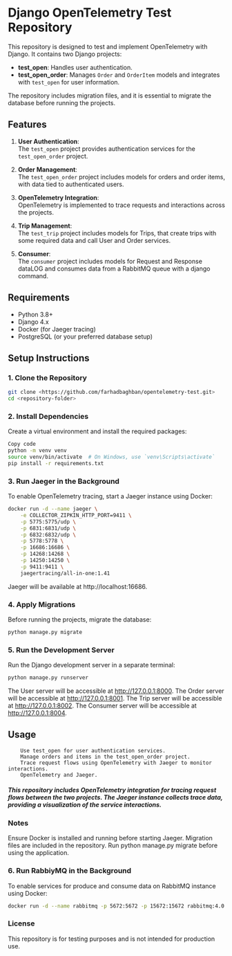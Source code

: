 # Django OpenTelemetry Test Repository

This repository is designed to test and implement OpenTelemetry with Django. It contains two Django projects:  

- **test_open**: Handles user authentication.  
- **test_open_order**: Manages `Order` and `OrderItem` models and integrates with `test_open` for user information.  

The repository includes migration files, and it is essential to migrate the database before running the projects.

## Features

1. **User Authentication**:  
   The `test_open` project provides authentication services for the `test_open_order` project.  

2. **Order Management**:  
   The `test_open_order` project includes models for orders and order items, with data tied to authenticated users.

3. **OpenTelemetry Integration**:  
   OpenTelemetry is implemented to trace requests and interactions across the projects.

4. **Trip Management**:  
   The `test_trip` project includes models for Trips, that create trips with some required data and call User and Order services.

3. **Consumer**:  
   The `consumer` project includes models for Request and Response dataLOG and consumes data from a RabbitMQ queue with a django command.

## Requirements

- Python 3.8+  
- Django 4.x  
- Docker (for Jaeger tracing)  
- PostgreSQL (or your preferred database setup)  

## Setup Instructions

### 1. Clone the Repository

```bash
git clone <https://github.com/farhadbaghban/opentelemetry-test.git>
cd <repository-folder>
```
### 2. Install Dependencies
Create a virtual environment and install the required packages:

```bash
Copy code
python -m venv venv
source venv/bin/activate  # On Windows, use `venv\Scripts\activate`
pip install -r requirements.txt
```
### 3. Run Jaeger in the Background
To enable OpenTelemetry tracing, start a Jaeger instance using Docker:

```bash
docker run -d --name jaeger \
    -e COLLECTOR_ZIPKIN_HTTP_PORT=9411 \
    -p 5775:5775/udp \
    -p 6831:6831/udp \
    -p 6832:6832/udp \
    -p 5778:5778 \
    -p 16686:16686 \
    -p 14268:14268 \
    -p 14250:14250 \
    -p 9411:9411 \
    jaegertracing/all-in-one:1.41
```
Jaeger will be available at http://localhost:16686.

### 4. Apply Migrations
Before running the projects, migrate the database:

```bash
python manage.py migrate
```

### 5. Run the Development Server
Run the Django development server in a separate terminal:

```bash
python manage.py runserver
```
The User server will be accessible at http://127.0.0.1:8000.
The Order server will be accessible at http://127.0.0.1:8001.
The Trip server will be accessible at http://127.0.0.1:8002.
The Consumer server will be accessible at http://127.0.0.1:8004.

## Usage
        Use test_open for user authentication services.
        Manage orders and items in the test_open_order project.
        Trace request flows using OpenTelemetry with Jaeger to monitor interactions.
        OpenTelemetry and Jaeger.

##### This repository includes OpenTelemetry integration for tracing request flows between the two projects. The Jaeger instance collects trace data, providing a visualization of the service interactions.

### Notes
Ensure Docker is installed and running before starting Jaeger.
Migration files are included in the repository. Run python manage.py migrate before using the application.


### 6. Run RabbiyMQ in the Background
To enable services for produce and consume data on RabbitMQ instance using Docker:

```bash
docker run -d --name rabbitmq -p 5672:5672 -p 15672:15672 rabbitmq:4.0.5-alpine
```

### License
This repository is for testing purposes and is not intended for production use.
